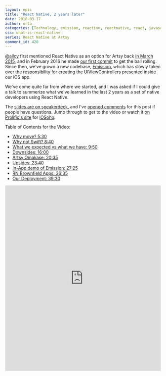 ```yaml
---
layout: epic
title: "React Native, 2 years later"
date: 2018-03-17
author: orta
categories: [Technology, emission, reaction, reactnative, react, javascript]
css: what-is-react-native
series: React Native at Artsy
comment_id: 420
---
```


[@alloy][alloy] first mentioned React Native as an option for Artsy back [in March 2015][22], and in February 2016 he
made [our first commit][1st] to get the ball rolling. Since then, we've grown a new codebase, [Emission][emission],
which has slowly taken over the responsibility for creating the UIViewControllers presented inside our iOS app.

We've come quite far from where we started, and I was asked if I could give a talk to summerize what we've learned in
the last 2 years as a set of native developers using React Native.

The [slides are on speakerdeck][sd], and I've [opened comments][comments] for this post if people have questions. Jump
through to get to the video or watch it [on Prolific's site][prolific] for [iOSoho][iosoho].

<!-- more -->

Table of Contents for the Video:

<ul id="timers">
  <li><a href="#video" data-time="330">Why move? 5:30</a></li>
  <li><a href="#video" data-time="520">Why not Swift? 8:40</a></li>
  <li><a href="#video" data-time="590">What we expected vs what we have: 9:50</a></li>
  <li><a href="#video" data-time="960">Downsides: 16:00</a></li>
  <li><a href="#video" data-time="1235">Artsy Omakase: 20:35</a></li>
  <li><a href="#video" data-time="1420">Upsides: 23:40</a></li>
  <li><a href="#video" data-time="1645">In-App demo of Emission: 27:25</a></li>
  <li><a href="#video" data-time="2195">RN Brownfield Apps: 36:35</a></li>
  <li><a href="#video" data-time="2379">Our Deployment: 39:30</a></li>
</ul>

<center id="video">
  <iframe src="https://player.vimeo.com/video/260417482" width="100%" height="600" frameborder="0" webkitallowfullscreen mozallowfullscreen allowfullscreen></iframe>
</center>

<script src="https://player.vimeo.com/api/player.js"></script>
<script>
  $(() => {
    $('#timers a').click( function(e) {
      var time = $(this).attr("data-time");
      var iframe = document.querySelector('iframe');
      var player = new Vimeo.Player(iframe);
      player.setCurrentTime(time)
      e.stopPropagation()
    });
  })
</script>


[alloy]: https://twitter.com/alloy/
[22]: https://github.com/artsy/mobile/issues/22
[1st]: https://github.com/artsy/emission/commit/b9154d4145feb49b38e713ee84594de04ea377e3#diff-9879d6db96fd29134fc802214163b95a
[emission]: https://github.com/artsy/emission/
[sd]: https://speakerdeck.com/orta/react-native-2-years-later
[comments]: https://github.com/artsy/artsy.github.io/issues/420
[prolific]: https://www.prolificinteractive.com/iosoho/
[iosoho]: https://www.meetup.com/iOSoho/
